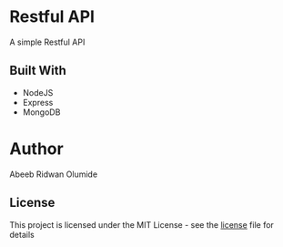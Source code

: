 # Restful API
  A simple Restful API 

## Built With
  - NodeJS
  - Express
  - MongoDB
  
# Author
  Abeeb Ridwan Olumide

## License
  This project is licensed under the MIT License - see the [license](license) file for details


